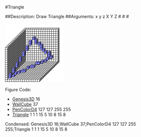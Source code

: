 #Triangle

##Description: Draw Triangle <x1> <y1> <z1> <x2> <y2> <z2> <x3> <y3> <z3>
##Arguments: x y z X Y Z # # #

![](Triangle.png)

Figure Code:
- [Genesis3D](Genesis3D.md) 16
- [WallCube](WallCube.md) 37
- [PenColorD4](PenColorD4.md) 127 127 255 255
- [Triangle](Triangle.md) 1 1 1 15 5 10 8 15 8

Condensed: Genesis3D 16;WallCube 37;PenColorD4 127 127 255 255;Triangle 1 1 1 15 5 10 8 15 8

